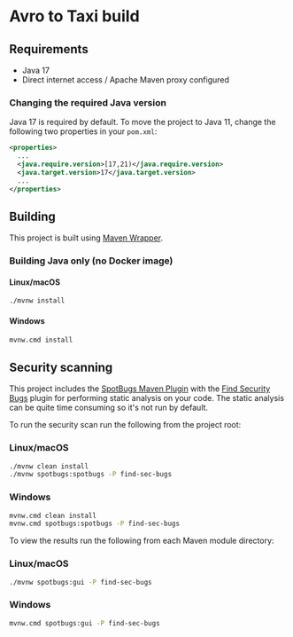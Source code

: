 # Avro to Taxi build

## Requirements

- Java 17
- Direct internet access / Apache Maven proxy configured

### Changing the required Java version

Java 17 is required by default. To move the project to Java 11, change the following two properties
in your `pom.xml`:

```xml
<properties>
  ...
  <java.require.version>[17,21)</java.require.version>
  <java.target.version>17</java.target.version>
  ...
</properties>
```

## Building

This project is built using [Maven Wrapper](https://github.com/takari/maven-wrapper).

### Building Java only (no Docker image)

#### Linux/macOS

```bash
./mvnw install
```

#### Windows

```bash
mvnw.cmd install
```

## Security scanning

This project includes the [SpotBugs Maven Plugin](https://spotbugs.github.io/spotbugs-maven-plugin)
with the [Find Security Bugs](https://find-sec-bugs.github.io) plugin for performing static analysis
on your code. The static analysis can be quite time consuming so it's not run by default.

To run the security scan run the following from the project root:

<!-- trunk-ignore-begin(markdownlint/MD024) -->

### Linux/macOS

```bash
./mvnw clean install
./mvnw spotbugs:spotbugs -P find-sec-bugs
```

<!-- trunk-ignore(trunk) -->

### Windows

```bash
mvnw.cmd clean install
mvnw.cmd spotbugs:spotbugs -P find-sec-bugs
```

To view the results run the following from each Maven module directory:

<!-- trunk-ignore(trunk/lint) -->

### Linux/macOS

```bash
./mvnw spotbugs:gui -P find-sec-bugs
```

### Windows

```bash
mvnw.cmd spotbugs:gui -P find-sec-bugs
```

<!-- trunk-ignore-end(markdownlint/MD024) -->
